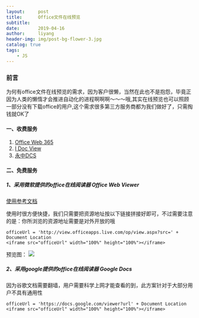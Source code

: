 ```yaml
---
layout:     post
title:      Office文件在线预览
subtitle:   
date:       2019-04-16
author:     liyang
header-img: img/post-bg-flower-3.jpg
catalog: true
tags:
    - JS
---
```



### 前言
为何有office文件在线预览的需求，因为客户很懒，当然在此也不是抱怨，毕竟正因为人类的懒惰才会推进自动化的进程啊啊啊～～～哦,其实在线预览也可以照顾一部分没有下载office的用户,这个需求很多第三方服务商都为我们做好了，只需掏钱就OK了

#### 一、收费服务
1. [Office Web 365](http://www.officeweb365.com)<br/>
2. [I Doc View](https://www.idocv.com)<br/>
3. [永中DCS](https://www.idocv.com)<br/>

#### 二、免费服务

##### 1、采用微软提供的office在线阅读器 *Office Web Viewer*

[使用参考文档](https://www.microsoft.com/en-us/microsoft-365/blog/2013/04/10/office-web-viewer-view-office-documents-in-a-browser/?eu=true)

使用时很方便快捷，我们只需要把资源地址按以下链接拼接好即可，不过需要注意的是：你所浏览的资源地址需要是对外开放的哦

```
officeUrl = 'http://view.officeapps.live.com/op/view.aspx?src=' + Document Location
<iframe src="officeUrl" width="100%" height="100%"></iframe>
```

预览图：
![](http://dev.fenzhitech.com/res/894fcf94c5396512e4adf7ba552536ca.png)

##### 2、采用google提供的office在线阅读器 *Google Docs*

因为谷歌文档需要翻墙，用户需要科学上网才能查看的到，此方案针对于大部分用户不具有通用性

```
officeUrl = 'https://docs.google.com/viewer?url' + Document Location
<iframe src="officeUrl" width="100%" height="100%"></iframe>
```
